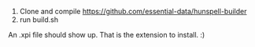1) Clone and compile https://github.com/essential-data/hunspell-builder
2) run build.sh

An .xpi file should show up. That is the extension to install. :)
